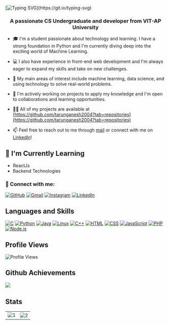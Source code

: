 [![Typing SVG](https://readme-typing-svg.herokuapp.com?size=32&width=600&height=80&color=25B31F&lines=Hi%2C%F0%9F%91%8Bthere+Tarun+Ganesh+here!...)](https://git.io/typing-svg)

<h3 align="center">A passionate CS Undergraduate and developer from VIT-AP University</h3>

- 🎓 I'm a student passionate about technology and learning. I have a strong foundation in Python and I'm currently diving deep into the exciting world of Machine Learning.

- 💻 I also have experience in front-end web development and I'm always eager to expand my skills and take on new challenges.

- 🤖 My main areas of interest include machine learning, data science, and using technology to solve real-world problems.

- 🚀 I'm actively working on projects to apply my knowledge and I'm open to collaborations and learning opportunities.

- 👨‍💻 All of my projects are available at [https://github.com/tarunganesh2004?tab=repositories](https://github.com/tarunganesh2004?tab=repositories)

- 📫 Feel free to reach out to me through [mail](mailto:enstarunganesh@gmail.com) or connect with me on [LinkedIn](https://www.linkedin.com/in/tarun-ganesh-emadabathuni-440737255)!

## 🌱 I'm Currently Learning

- ReactJs
- Backend Technologies

### 🤝 Connect with me:

[![GitHub](https://img.shields.io/badge/github-%2324292e.svg?&style=for-the-badge&logo=github&logoColor=white)](https://github.com/tarunganesh2004)
[![Gmail](https://img.shields.io/badge/Gmail-D14836?style=for-the-badge&logo=gmail&logoColor=white)](mailto:tarun.21bce8974@vitapstudent.ac.in)
[![Instagram](https://img.shields.io/badge/Instagram-E4405F?style=for-the-badge&logo=instagram&logoColor=white)](https://instagram.com/tarun_ganesh_2004)
[![LinkedIn](https://img.shields.io/badge/linkedin-%231E77B5.svg?&style=for-the-badge&logo=linkedin&logoColor=white)](https://www.linkedin.com/in/tarun-ganesh-emadabathuni-440737255)

<h2>Languages and Skills</h2>

[![C](https://img.shields.io/badge/C-00599C?style=for-the-badge&logo=c&logoColor=white)](https://www.cprogramming.com/)
[![Python](https://img.shields.io/badge/Python-3776AB?style=for-the-badge&logo=python&logoColor=white)](https://www.python.org/)
[![Java](https://img.shields.io/badge/Java-ED8B00?style=for-the-badge&logo=java&logoColor=white)](https://www.java.com/)
[![Linux](https://img.shields.io/badge/Linux-FCC624?style=for-the-badge&logo=linux&logoColor=black)](https://www.linux.org/)
[![C++](https://img.shields.io/badge/C%2B%2B-00599C?style=for-the-badge&logo=c%2B%2B&logoColor=white)](https://www.cplusplus.com/)
[![HTML](https://img.shields.io/badge/HTML-239120?style=for-the-badge&logo=html5&logoColor=white)](https://developer.mozilla.org/en-US/docs/Web/HTML)
[![CSS](https://img.shields.io/badge/CSS-1572B6?style=for-the-badge&logo=css3&logoColor=white)](https://developer.mozilla.org/en-US/docs/Web/CSS)
[![JavaScript](https://img.shields.io/badge/JavaScript-F7DF1E?style=for-the-badge&logo=javascript&logoColor=black)](https://developer.mozilla.org/en-US/docs/Web/JavaScript)
[![PHP](https://img.shields.io/badge/PHP-777BB4?style=for-the-badge&logo=php&logoColor=white)](https://www.php.net/)
[![Node.js](https://img.shields.io/badge/Node.js-339933?style=for-the-badge&logo=node.js&logoColor=white)](https://nodejs.org/)

<h2>Profile Views</h2>
<div >
  <img src="https://profile-counter.glitch.me/tarunganesh2004/count.svg" alt="Profile Views">
</div>

## Github Achievements
![](https://github-profile-trophy.vercel.app/?username=tarunganesh2004&theme=tokyonight)
<h2>Stats</h2>

<table>
  <tr>
    <td><img src="https://github-readme-stats.vercel.app/api?username=tarunganesh2004&show_icons=true&locale=en&theme=tokyonight&title_color=9c38ff"  display=block width=100% height=auto alt="1"></td>
    <td><img src="https://github-readme-stats.vercel.app/api/top-langs?username=tarunganesh2004&show_icons=true&locale=en&layout=compact&theme=tokyonight&title_color=9c38ff&hide=jupyter%20notebook,html"  display=block height=190 align="center" alt="2"></td>
   </tr>
</table>
<!--<img src="https://github-readme-streak-stats.herokuapp.com/?user=tarunganesh2004&theme=tokyonight" alt="mystreak"/>

![Snake animation](https://github.com/tarunganesh2004/tarunganesh2004/raw/main/dist/snake.svg)

